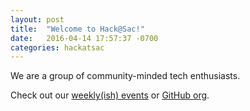```yaml
---
layout: post
title:  "Welcome to Hack@Sac!"
date:   2016-04-14 17:57:37 -0700
categories: hackatsac
---
```


We are a group of community-minded tech enthusiasts.

Check out our [weekly(ish) events][events] or [GitHub org][gh].

[events]: /events
[gh]:   https://github.com/HackAtSac
[jekyll-talk]: https://talk.jekyllrb.com/
